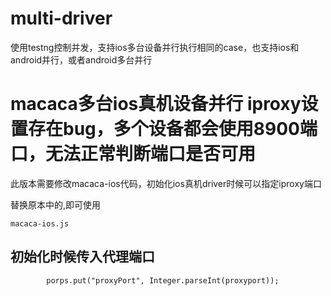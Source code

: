 # multi-driver
使用testng控制并发，支持ios多台设备并行执行相同的case，也支持ios和android并行，或者android多台并行

# macaca多台ios真机设备并行 iproxy设置存在bug，多个设备都会使用8900端口，无法正常判断端口是否可用

此版本需要修改macaca-ios代码，初始化ios真机driver时候可以指定iproxy端口

替换原本中的,即可使用
```
macaca-ios.js
```
## 初始化时候传入代理端口

```
        porps.put("proxyPort", Integer.parseInt(proxyport));

```
